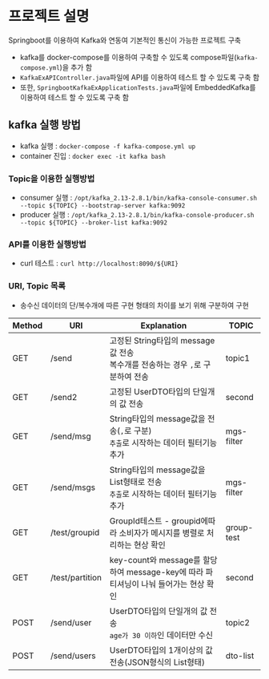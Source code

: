 # 프로젝트 설명
Springboot를 이용하여 Kafka와 연동여 기본적인 통신이 가능한 프로젝트 구축
* kafka를 docker-compose를 이용하여 구축할 수 있도록 compose파일(`kafka-compose.yml`)을 추가 함
* `KafkaExAPIController.java`파일에 API를 이용하여 테스트 할 수 있도록 구축 함 
* 또한, `SpringbootKafkaExApplicationTests.java`파일에 EmbeddedKafka를 이용하여 테스트 할 수 있도록 구축 함

## kafka 실행 방법
* kafka 실행 : `docker-compose -f kafka-compose.yml up`
* container 진입 : `docker exec -it kafka bash`

### Topic을 이용한 실행방법
* consumer 실행 : `/opt/kafka_2.13-2.8.1/bin/kafka-console-consumer.sh --topic ${TOPIC} --bootstrap-server kafka:9092`
* producer 실행 : `/opt/kafka_2.13-2.8.1/bin/kafka-console-producer.sh --topic ${TOPIC} --broker-list kafka:9092`

### API를 이용한 실행방법
* curl 테스트 : `curl http://localhost:8090/${URI}`

### URI, Topic 목록
* 송수신 데이터의 단/복수개에 따른 구현 형태의 차이를 보기 위해 구분하여 구현

|Method|URI|Explanation|TOPIC|
|------|---|-------|--------|
|GET|/send|고정된 String타입의 message값 전송<br>복수개를 전송하는 경우 `,`로 구분하여 전송|topic1|
|GET|/send2|고정된 UserDTO타입의 단일개의 값 전송|second|
|GET|/send/msg|String타입의 message값을 전송(`,`로 구분)<br>`추출`로 시작하는 데이터 필터기능 추가|mgs-filter|
|GET|/send/msgs|String타입의 message값을 List형태로 전송<br>`추출`로 시작하는 데이터 필터기능 추가|mgs-filter|
|GET|/test/groupid|GroupId테스트 - groupid에따라 소비자가 메시지를 병렬로 처리하는 현상 확인|group-test|
|GET|/test/partition|key-count와 message를 할당하여 message-key에 따라 파티셔닝이 나눠 들어가는 현상 확인|second|
|POST|/send/user|UserDTO타입의 단일개의 값 전송<br> `age가 30 이하`인 데이터만 수신|topic2|
|POST|/send/users|UserDTO타입의 1개이상의 값 전송(JSON형식의 List형태)|dto-list|
